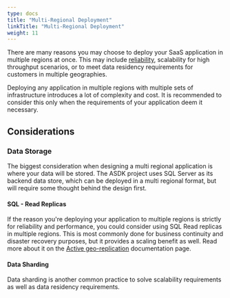 ```yaml
---
type: docs
title: "Multi-Regional Deployment"
linkTitle: "Multi-Regional Deployment" 
weight: 11
---
```

There are many reasons you may choose to deploy your SaaS application in multiple regions at once. This may include [reliability](https://docs.microsoft.com/en-us/azure/architecture/framework/resiliency/overview), scalability for high throughput scenarios, or to meet data residency requirements for customers in multiple geographies.

Deploying any application in multiple regions with multiple sets of infrastructure introduces a lot of complexity and cost. It is recommended to consider this only when the requirements of your application deem it necessary.

## Considerations

### Data Storage

The biggest consideration when designing a multi regional application is where your data will be stored. The ASDK project uses SQL Server as its backend data store, which can be deployed in a multi regional format, but will require some thought behind the design first.

#### SQL - Read Replicas

If the reason you're deploying your application to multiple regions is strictly for reliability and performance, you could consider using SQL Read replicas in multiple regions. This is most commonly done for business continuity and disaster recovery purposes, but it provides a scaling benefit as well. Read more about it on the [Active geo-replication](https://docs.microsoft.com/en-us/azure/azure-sql/database/active-geo-replication-overview?view=azuresql) documentation page.

#### Data Sharding

Data sharding is another common practice to solve scalability requirements as well as data residency requirements. 